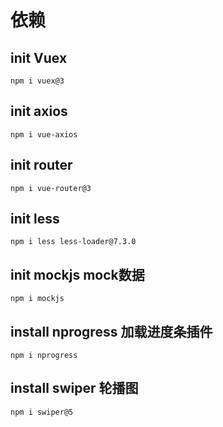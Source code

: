# 依赖
## init Vuex
`npm i vuex@3 `
## init axios
`npm i vue-axios`
## init router
`npm i vue-router@3`
## init less
`npm i less less-loader@7.3.0`
## init mockjs mock数据
`npm i mockjs`
## install nprogress 加载进度条插件
`npm i nprogress`
## install swiper 轮播图
`npm i swiper@5`